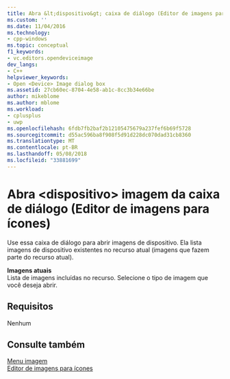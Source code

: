```yaml
---
title: Abra &lt;dispositivo&gt; caixa de diálogo (Editor de imagens para ícones) imagem | Microsoft Docs
ms.custom: ''
ms.date: 11/04/2016
ms.technology:
- cpp-windows
ms.topic: conceptual
f1_keywords:
- vc.editors.opendeviceimage
dev_langs:
- C++
helpviewer_keywords:
- Open <Device> Image dialog box
ms.assetid: 27cb60ec-8704-4e58-ab1c-8cc3b34e66be
author: mikeblome
ms.author: mblome
ms.workload:
- cplusplus
- uwp
ms.openlocfilehash: 6fdb7fb2baf2b12105475679a237fef6b69f5728
ms.sourcegitcommit: d55ac596ba8f908f5d91d228dc070dad31cb8360
ms.translationtype: MT
ms.contentlocale: pt-BR
ms.lasthandoff: 05/08/2018
ms.locfileid: "33881699"
---
```

# <a name="open-ltdevicegt-image-dialog-box-image-editor-for-icons"></a>Abra &lt;dispositivo&gt; imagem da caixa de diálogo (Editor de imagens para ícones)
Use essa caixa de diálogo para abrir imagens de dispositivo. Ela lista imagens de dispositivo existentes no recurso atual (imagens que fazem parte do recurso atual).  
  
 **Imagens atuais**  
 Lista de imagens incluídas no recurso. Selecione o tipo de imagem que você deseja abrir.  
  
## <a name="requirements"></a>Requisitos  
 Nenhum  
  
## <a name="see-also"></a>Consulte também  
 [Menu imagem](../windows/image-menu-image-editor-for-icons.md)   
 [Editor de imagens para ícones](../windows/image-editor-for-icons.md)

